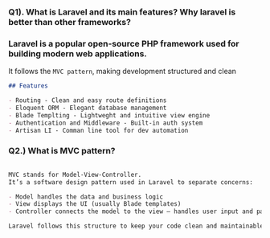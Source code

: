 
### Q1). What is Laravel and its main features? Why laravel is better than other frameworks?


### Laravel is a popular open-source PHP framework used for building modern web applications.
It follows the `MVC pattern`, making development structured and clean
```markdown
## Features

- Routing - Clean and easy route definitions
- Eloquent ORM - Elegant database management
- Blade Templting - Lightweght and intuitive view engine
- Authentication and Middleware - Built-in auth system
- Artisan LI - Comman line tool for dev automation

```
### Q2.) What is MVC pattern?
```markdown

MVC stands for Model-View-Controller.
It’s a software design pattern used in Laravel to separate concerns:

- Model handles the data and business logic
- View displays the UI (usually Blade templates)
- Controller connects the model to the view — handles user input and passes data

Laravel follows this structure to keep your code clean and maintainable.
```

